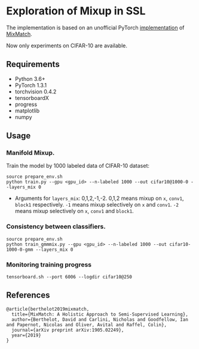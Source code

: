 # Exploration of Mixup in SSL
The implementation is based on an unofficial PyTorch [implementation](https://github.com/YU1ut/MixMatch-pytorch) of [MixMatch](https://arxiv.org/abs/1905.02249). 

Now only experiments on CIFAR-10 are available.

## Requirements
- Python 3.6+
- PyTorch 1.3.1
- torchvision 0.4.2
- tensorboardX
- progress
- matplotlib
- numpy

## Usage

### Manifold Mixup.
Train the model by 1000 labeled data of CIFAR-10 dataset:

```
source prepare_env.sh
python train.py --gpu <gpu_id> --n-labeled 1000 --out cifar10@1000-0 --layers_mix 0
```

- Arguments for `layers_mix`: 0,1,2,-1,-2. 0,1,2 means mixup on `x`, `conv1`, `block1` respectively. `-1` means mixup selectively on `x` and `conv1`. `-2` means mixup selectively on `x`, `conv1` and `block1`.

### Consistency between classifiers.

```
source prepare_env.sh
python train_gmmmix.py --gpu <gpu_id> --n-labeled 1000 --out cifar10-1000-0-gmm --layers_mix 0
```


### Monitoring training progress
```
tensorboard.sh --port 6006 --logdir cifar10@250
```

## References
```
@article{berthelot2019mixmatch,
  title={MixMatch: A Holistic Approach to Semi-Supervised Learning},
  author={Berthelot, David and Carlini, Nicholas and Goodfellow, Ian and Papernot, Nicolas and Oliver, Avital and Raffel, Colin},
  journal={arXiv preprint arXiv:1905.02249},
  year={2019}
}
```
